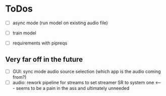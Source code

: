 # ToDos
- [ ] async mode (run model on existing audio file)
- [ ] train model
- [ ] requirements with pipreqs


## Very far off in the future
- [ ] GUI: sync mode audio source selection (which app is the audio coming from?)
- [ ] audio: rework pipeline for streams to set streamer SR to system one <--- seems to be a pain in the ass and ultimately unneeded

